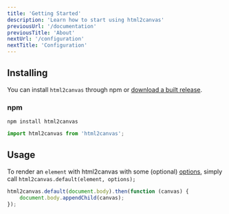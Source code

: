 ```yaml
---
title: 'Getting Started'
description: 'Learn how to start using html2canvas'
previousUrl: '/documentation'
previousTitle: 'About'
nextUrl: '/configuration'
nextTitle: 'Configuration'
---
```


## Installing

You can install `html2canvas` through npm or [download a built release](https://github.com/niklasvh/html2canvas/releases).

### npm

    npm install html2canvas

```javascript
import html2canvas from 'html2canvas';
```

## Usage

To render an `element` with html2canvas with some (optional) [options](/configuration/), simply call `html2canvas.default(element, options);`

```javascript
html2canvas.default(document.body).then(function (canvas) {
	document.body.appendChild(canvas);
});
```
